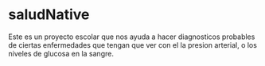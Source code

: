 # saludNative
Este es un proyecto escolar que nos ayuda a hacer diagnosticos probables de ciertas enfermedades
que tengan que ver con el la presion arterial, o los niveles de glucosa en la sangre.
